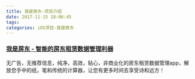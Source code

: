 ```yaml
---
title: 我是房东-项目介绍
date: 2017-11-15 18:06:45
tags:
categories: iOS项目-我是房东
---
```

### [我是房东 - 智能的房东租赁数据管理利器](https://itunes.apple.com/cn/app/%E6%88%91%E6%98%AF%E6%88%BF%E4%B8%9C-%E6%99%BA%E8%83%BD%E7%9A%84%E6%88%BF%E4%B8%9C%E7%A7%9F%E8%B5%81%E6%95%B0%E6%8D%AE%E7%AE%A1%E7%90%86%E5%88%A9%E5%99%A8/id1234188377?mt=8)
无广告，无推荐信息，纯净，高效，贴心，非商业化的房东租赁数据管理app，解放您手中的纸，笔和传统的计算器，让您有更多时间去享受诗和远方！
<!-- more -->
